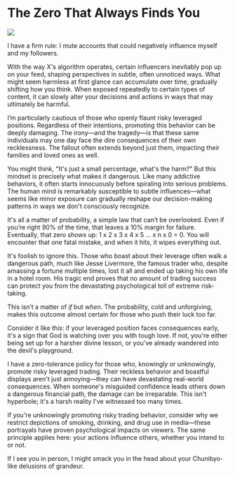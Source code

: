 # The Zero That Always Finds You

![](images/006-1.png)

I have a firm rule: I mute accounts that could negatively influence myself and my followers.

With the way X's algorithm operates, certain influencers inevitably pop up on your feed, shaping perspectives in subtle, often unnoticed ways. What might seem harmless at first glance can accumulate over time, gradually shifting how you think. When exposed repeatedly to certain types of content, it can slowly alter your decisions and actions in ways that may ultimately be harmful.

I’m particularly cautious of those who openly flaunt risky leveraged positions. Regardless of their intentions, promoting this behavior can be deeply damaging. The irony—and the tragedy—is that these same individuals may one day face the dire consequences of their own recklessness. The fallout often extends beyond just them, impacting their families and loved ones as well.

You might think, "It's just a small percentage, what's the harm?" But this mindset is precisely what makes it dangerous. Like many addictive behaviors, it often starts innocuously before spiraling into serious problems. The human mind is remarkably susceptible to subtle influences—what seems like minor exposure can gradually reshape our decision-making patterns in ways we don't consciously recognize.

It's all a matter of probability, a simple law that can’t be overlooked. Even if you’re right 90% of the time, that leaves a 10% margin for failure. Eventually, that zero shows up: 1 x 2 x 3 x 4 x 5 ... x n x 0 = 0. You will encounter that one fatal mistake, and when it hits, it wipes everything out.

It's foolish to ignore this. Those who boast about their leverage often walk a dangerous path, much like Jesse Livermore, the famous trader who, despite amassing a fortune multiple times, lost it all and ended up taking his own life in a hotel room. His tragic end proves that no amount of trading success can protect you from the devastating psychological toll of extreme risk-taking.

This isn’t a matter of *if* but *when*. The probability, cold and unforgiving, makes this outcome almost certain for those who push their luck too far.

Consider it like this: if your leveraged position faces consequences early, it's a sign that God is watching over you with tough love. If not, you're either being set up for a harsher divine lesson, or you've already wandered into the devil's playground.

I have a zero-tolerance policy for those who, knowingly or unknowingly, promote risky leveraged trading. Their reckless behavior and boastful displays aren't just annoying—they can have devastating real-world consequences. When someone's misguided confidence leads others down a dangerous financial path, the damage can be irreparable. This isn't hyperbole; it's a harsh reality I've witnessed too many times.

If you're unknowingly promoting risky trading behavior, consider why we restrict depictions of smoking, drinking, and drug use in media—these portrayals have proven psychological impacts on viewers. The same principle applies here: your actions influence others, whether you intend to or not.

If I see you in person, I might smack you in the head about your Chunibyo-like delusions of grandeur.